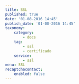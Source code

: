 ```yaml
---
title: SSL
published: true
date: '01-08-2016 14:45'
publish_date: '01-08-2016 14:45'
taxonomy:
    category:
        - docs
    tag:
        - ssl
        - certificado
    service:
        - ssl
menu: SSL
recaptchacontact:
    enabled: false
---
```


